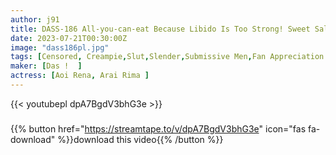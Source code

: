 ```yaml
---
author: j91
title: DASS-186 All-you-can-eat Because Libido Is Too Strong! Sweet Saliva Lazy And Turn Your Waist Yourself! Lena Aoi And Masochistic Man-kun’s House Suddenly Charged Lewd Genius Rima Arai
date: 2023-07-21T00:30:00Z
image: "dass186pl.jpg"
tags: [Censored, Creampie,Slut,Slender,Submissive Men,Fan Appreciation	]
maker: [Das !  ]
actress: [Aoi Rena, Arai Rima ]
---
```



{{< youtubepl dpA7BgdV3bhG3e >}}
###

{{% button href="https://streamtape.to/v/dpA7BgdV3bhG3e" icon="fas fa-download" %}}download this video{{% /button %}}
